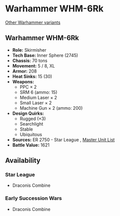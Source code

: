 # Warhammer WHM-6Rk 

[Other Warhammer variants](../warhammer.md) 

## Warhammer WHM-6Rk 

- **Role:** Skirmisher 
- **Tech Base:** Inner Sphere (2745) 
- **Chassis:** 70 tons 
- **Movement:** 5 / 8, XL 
- **Armor:** 208 
- **Heat Sinks:** 15 (30) 
- **Weapons:** 
  - PPC × 2 
  - SRM 6 (ammo: 15) 
  - Medium Laser × 2 
  - Small Laser × 2 
  - Machine Gun × 2 (ammo: 200) 
- **Design Quirks:** 
  - Rugged (×3) 
  - Searchlight 
  - Stable 
  - Ubiquitous 
- **Sources:** ER 2750 - Star League , [Master Unit List](http://masterunitlist.info/Unit/Details/5871) 
- **Battle Value:** 1621 

## Availability 

### Star League 

- Draconis Combine 

### Early Succession Wars 

- Draconis Combine 

